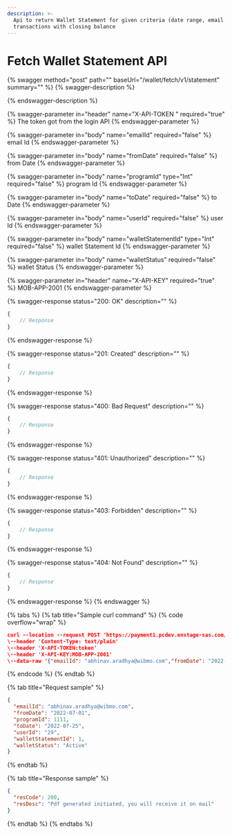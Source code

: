 ```yaml
---
description: >-
  Api to return Wallet Statement for given criteria (date range, email Id) all
  transactions with closing balance
---
```


# Fetch Wallet Statement API

{% swagger method="post" path="" baseUrl="<domain>/wallet/fetch/v1/statement" summary="" %}
{% swagger-description %}

{% endswagger-description %}

{% swagger-parameter in="header" name="X-API-TOKEN  " required="true" %}
The token got from the login API
{% endswagger-parameter %}

{% swagger-parameter in="body" name="emailId" required="false" %}
email Id
{% endswagger-parameter %}

{% swagger-parameter in="body" name="fromDate" required="false" %}
from Date
{% endswagger-parameter %}

{% swagger-parameter in="body" name="programId" type="Int" required="false" %}
​program Id
{% endswagger-parameter %}

{% swagger-parameter in="body" name="toDate" required="false" %}
to Date
{% endswagger-parameter %}

{% swagger-parameter in="body" name="userId" required="false" %}
user Id
{% endswagger-parameter %}

{% swagger-parameter in="body" name="walletStatementId" type="Int" required="false" %}
wallet Statement Id
{% endswagger-parameter %}

{% swagger-parameter in="body" name="walletStatus" required="false" %}
wallet Status
{% endswagger-parameter %}

{% swagger-parameter in="header" name="X-API-KEY" required="true" %}
MOB-APP-2001
{% endswagger-parameter %}

{% swagger-response status="200: OK" description="" %}
```javascript
{
    // Response
}
```
{% endswagger-response %}

{% swagger-response status="201: Created" description="" %}
```javascript
{
    // Response
}
```
{% endswagger-response %}

{% swagger-response status="400: Bad Request" description="" %}
```javascript
{
    // Response
}
```
{% endswagger-response %}

{% swagger-response status="401: Unauthorized" description="" %}
```javascript
{
    // Response
}
```
{% endswagger-response %}

{% swagger-response status="403: Forbidden" description="" %}
```javascript
{
    // Response
}
```
{% endswagger-response %}

{% swagger-response status="404: Not Found" description="" %}
```javascript
{
    // Response
}
```
{% endswagger-response %}
{% endswagger %}

{% tabs %}
{% tab title="Sample curl command" %}
{% code overflow="wrap" %}
```json
curl --location --request POST 'https://payment1.pcdev.enstage-sas.com/wallet/fetch/cvv/api/v1'
\--header 'Content-Type: text/plain'
\--header 'X-API-TOKEN:token'
\--header 'X-API-KEY:MOB-APP-2001'
\--data-raw '{"emailId": "abhinav.aradhya@wibmo.com","fromDate": "2022-07-01","programId": 1111,"toDate": "2022-07-25","userId": "29","walletStatementId": 1,"walletStatus": "Active"}'​
```
{% endcode %}
{% endtab %}

{% tab title="Request sample" %}
```json
{
  "emailId": "abhinav.aradhya@wibmo.com",
  "fromDate": "2022-07-01",
  "programId": 1111,
  "toDate": "2022-07-25",
  "userId": "29",
  "walletStatementId": 1,
  "walletStatus": "Active"
}
```
{% endtab %}

{% tab title="Response sample" %}
```json
{
  "resCode": 200,
  "resDesc": "Pdf generated initiated, you will receive it on mail"
}
```
{% endtab %}
{% endtabs %}
